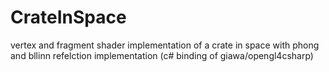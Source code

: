 # CrateInSpace
vertex and fragment shader implementation of a crate in space with phong and bllinn refelction implementation (c# binding of giawa/opengl4csharp)
